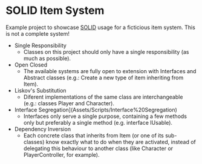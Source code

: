 # SOLID Item System

Example project to showcase [SOLID](https://en.wikipedia.org/wiki/SOLID) usage for a ficticious item system. This is not a complete system!

* Single Responsibility
	* Classes on this project should only have a single responsibility (as much as possible).
* Open Closed
	* The available systems are fully open to extension with Interfaces and Abstract classes (e.g.: Create a new type of item inheriting from Item).
* Liskov's Substitution
	* Diferent implementations of the same class are interchangeable (e.g.: classes Player and Character).
* Interface Segregation](Assets/Scripts/Interface%20Segregation)
	* Interfaces only serve a single purpose, containing a few methods only but preferably a single method (e.g. interface IUsable).
* Dependency Inversion
	* Each concrete class that inherits from Item (or one of its sub-classes) know exactly what to do when they are activated, instead of delegating this behaviour to another class (like Character or PlayerController, for example).